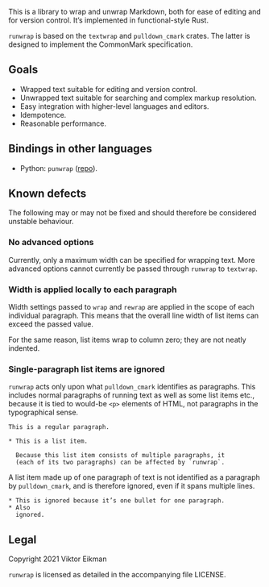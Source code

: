 This is a library to wrap and unwrap Markdown, both for ease of editing and for
version control. It’s implemented in functional-style Rust.

`runwrap` is based on the `textwrap` and `pulldown_cmark` crates. The latter is
designed to implement the CommonMark specification.

## Goals

* Wrapped text suitable for editing and version control.
* Unwrapped text suitable for searching and complex markup resolution.
* Easy integration with higher-level languages and editors.
* Idempotence.
* Reasonable performance.

## Bindings in other languages

* Python: `punwrap` ([repo](https://github.com/veikman/punwrap)).

## Known defects

The following may or may not be fixed and should therefore be considered
unstable behaviour.

### No advanced options

Currently, only a maximum width can be specified for wrapping text. More
advanced options cannot currently be passed through `runwrap` to `textwrap`.

### Width is applied locally to each paragraph

Width settings passed to `wrap` and `rewrap` are applied in the scope of each
individual paragraph. This means that the overall line width of list items can
exceed the passed value.

For the same reason, list items wrap to column zero; they are not neatly
indented.

### Single-paragraph list items are ignored

`runwrap` acts only upon what `pulldown_cmark` identifies as paragraphs. This
includes normal paragraphs of running text as well as some list items etc.,
because it is tied to would-be `<p>` elements of HTML, not paragraphs in the
typographical sense.

```
This is a regular paragraph.

* This is a list item.

  Because this list item consists of multiple paragraphs, it
  (each of its two paragraphs) can be affected by `runwrap`.
```

A list item made up of one paragraph of text is not identified as a paragraph
by `pulldown_cmark`, and is therefore ignored, even if it spans multiple lines.

```
* This is ignored because it’s one bullet for one paragraph.
* Also
  ignored.
```

## Legal

Copyright 2021 Viktor Eikman

`runwrap` is licensed as detailed in the accompanying file LICENSE.
